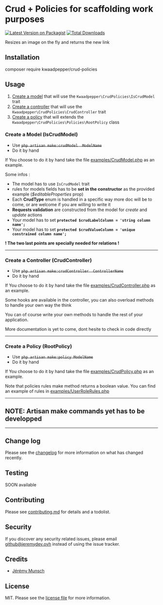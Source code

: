 # Crud + Policies for scaffolding work purposes

[![Latest Version on Packagist][ico-version]][link-packagist]
[![Total Downloads][ico-downloads]][link-downloads]

Resizes an image on the fly and returns the new link

## Installation

   composer require kwaadpepper/crud-policies

## Usage

1. <a href="#create-a-model-iscrudmodel">Create a model</a> that will use the ```Kwaadpepper\CrudPolicies\IsCrudModel``` trait
2. <a href="#create-a-controller-crudcontroller">Create a controller</a> that will use the ```Kwaadpepper\CrudPolicies\CrudController``` trait
3. <a href="#create-a-policy-rootpolicy">Create a policy</a> that will extends the ```Kwaadpepper\CrudPolicies\Policies\RootPolicy``` class

### Create a Model (IsCrudModel)

 * Use ~~```php artisan make:crudModel  ModelName```~~
 * Do it by hand

If You choose to do it by hand take the file [examples/CrudModel.php](examples/CrudModel.php) as an example.

Some infos :
- The model has to use ```IsCrudModel``` trait
- rules for models fields has to be **set in the constructor** as the provided example (*$editableProperties* prop)
- Each **CrudType** enum is handled in a specific way more doc will be to come, or are welcome if you are willing to write it
- **Requests validation** are constructed from the model for *create* and *update* actions
- Your model has to set **```protected $crudLabelColumn = 'string column name';```**
- Your model has to set **```protected $crudValueColumn = 'unique constrained column name';```**

**! The two last points are specially needed for relations !**

---

### Create a Controller (CrudController)

 * Use ~~```php artisan make:crudController  ControllerName```~~
 * Do it by hand

If You choose to do it by hand take the file [examples/CrudController.php](examples/CrudController.php) as an example.

Some hooks are available in the controller, you can also overload methods to handle your own way the think

You can of course write your own methods to handle the rest of your application.

More documentation is yet to come, dont hesite to check in code directly

---

### Create a Policy (RootPolicy)

 * Use ~~```php artisan make:policy ModelName```~~
 * Do it by hand

If You choose to do it by hand take the file [examples/CrudPolicy.php](examples/CrudPolicy.php) as an example.

Note that policies rules make method returns a boolean value.
You can find an example of rules in [examples/UserRoleRules.php](examples/UserRoleRules.php)

---
## **NOTE: Artisan make commands yet has to be developped**

---

## Change log

Please see the [changelog](changelog.md) for more information on what has changed recently.

## Testing

SOON available

## Contributing

Please see [contributing.md](contributing.md) for details and a todolist.

## Security

If you discover any security related issues, please email github@jeremydev.ovh instead of using the issue tracker.

## Credits

- [Jérémy Munsch](https://jeremydev.ovh)

## License

MIT. Please see the [license file](license.md) for more information.

[ico-version]: https://img.shields.io/packagist/v/kwaadpepper/crud-policies?style=flat-square
[ico-downloads]: https://img.shields.io/packagist/dt/kwaadpepper/crud-policies?style=flat-square
[ico-travis]: https://img.shields.io/travis/kwaadpepper/crud-policies/master.svg?style=flat-square

[link-packagist]: https://packagist.org/packages/kwaadpepper/crud-policies
[link-downloads]: https://packagist.org/packages/kwaadpepper/crud-policies
[link-travis]: https://travis-ci.org/kwaadpepper/crud-policies
[link-author]: https://github.com/kwaadpepper
